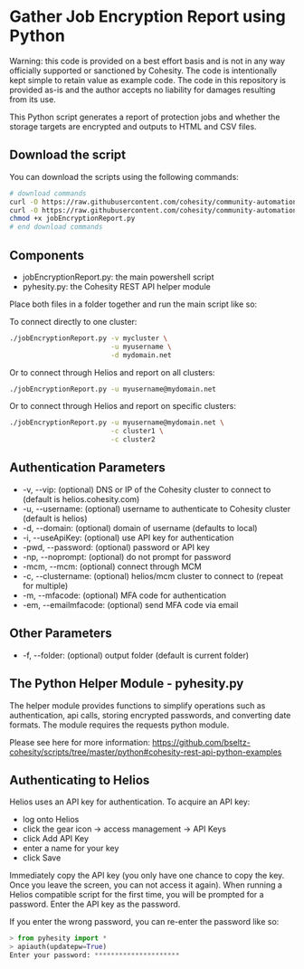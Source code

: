 # Gather Job Encryption Report using Python

Warning: this code is provided on a best effort basis and is not in any way officially supported or sanctioned by Cohesity. The code is intentionally kept simple to retain value as example code. The code in this repository is provided as-is and the author accepts no liability for damages resulting from its use.

This Python script generates a report of protection jobs and whether the storage targets are encrypted and outputs to HTML and CSV files.

## Download the script

You can download the scripts using the following commands:

```bash
# download commands
curl -O https://raw.githubusercontent.com/cohesity/community-automation-samples/main/reports/python/jobEncryptionReport/jobEncryptionReport.py
curl -O https://raw.githubusercontent.com/cohesity/community-automation-samples/main/python/pyhesity.py
chmod +x jobEncryptionReport.py
# end download commands
```

## Components

* jobEncryptionReport.py: the main powershell script
* pyhesity.py: the Cohesity REST API helper module

Place both files in a folder together and run the main script like so:

To connect directly to one cluster:

```bash
./jobEncryptionReport.py -v mycluster \
                         -u myusername \
                         -d mydomain.net
```

Or to connect through Helios and report on all clusters:

```bash
./jobEncryptionReport.py -u myusername@mydomain.net
```

Or to connect through Helios and report on specific clusters:

```bash
./jobEncryptionReport.py -u myusername@mydomain.net \
                         -c cluster1 \
                         -c cluster2
```

## Authentication Parameters

* -v, --vip: (optional) DNS or IP of the Cohesity cluster to connect to (default is helios.cohesity.com)
* -u, --username: (optional) username to authenticate to Cohesity cluster (default is helios)
* -d, --domain: (optional) domain of username (defaults to local)
* -i, --useApiKey: (optional) use API key for authentication
* -pwd, --password: (optional) password or API key
* -np, --noprompt: (optional) do not prompt for password
* -mcm, --mcm: (optional) connect through MCM
* -c, --clustername: (optional) helios/mcm cluster to connect to (repeat for multiple)
* -m, --mfacode: (optional) MFA code for authentication
* -em, --emailmfacode: (optional) send MFA code via email

## Other Parameters

* -f, --folder: (optional) output folder (default is current folder)

## The Python Helper Module - pyhesity.py

The helper module provides functions to simplify operations such as authentication, api calls, storing encrypted passwords, and converting date formats. The module requires the requests python module.

Please see here for more information: <https://github.com/bseltz-cohesity/scripts/tree/master/python#cohesity-rest-api-python-examples>

## Authenticating to Helios

Helios uses an API key for authentication. To acquire an API key:

* log onto Helios
* click the gear icon -> access management -> API Keys
* click Add API Key
* enter a name for your key
* click Save

Immediately copy the API key (you only have one chance to copy the key. Once you leave the screen, you can not access it again). When running a Helios compatible script for the first time, you will be prompted for a password. Enter the API key as the password.

If you enter the wrong password, you can re-enter the password like so:

```python
> from pyhesity import *
> apiauth(updatepw=True)
Enter your password: *********************
```
